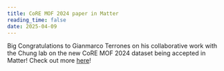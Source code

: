 ```yaml
---
title: CoRE MOF 2024 paper in Matter
reading_time: false
date: 2025-04-09
---
```

Big Congratulations to Gianmarco Terrones on his collaborative work with the Chung lab on the new CoRE MOF 2024 dataset being accepted in Matter! Check out more [here](/publication/zhao-core-2025/)!

<!--more-->

